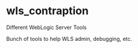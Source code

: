 # wls_contraption
Different WebLogic Server Tools

Bunch of tools to help WLS admin, debugging, etc.

